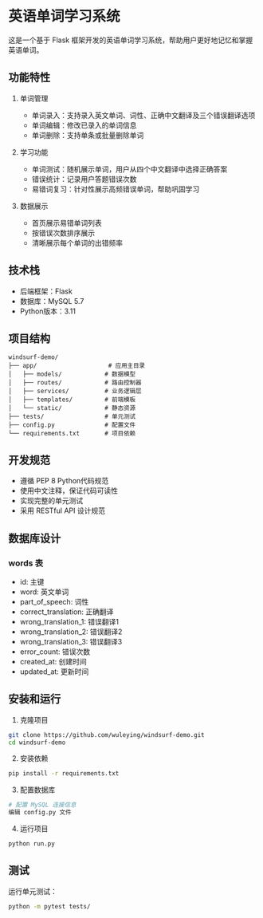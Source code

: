 # 英语单词学习系统

这是一个基于 Flask 框架开发的英语单词学习系统，帮助用户更好地记忆和掌握英语单词。

## 功能特性

1. 单词管理
   - 单词录入：支持录入英文单词、词性、正确中文翻译及三个错误翻译选项
   - 单词编辑：修改已录入的单词信息
   - 单词删除：支持单条或批量删除单词

2. 学习功能
   - 单词测试：随机展示单词，用户从四个中文翻译中选择正确答案
   - 错误统计：记录用户答题错误次数
   - 易错词复习：针对性展示高频错误单词，帮助巩固学习

3. 数据展示
   - 首页展示易错单词列表
   - 按错误次数排序展示
   - 清晰展示每个单词的出错频率

## 技术栈

- 后端框架：Flask
- 数据库：MySQL 5.7
- Python版本：3.11

## 项目结构

```
windsurf-demo/
├── app/                    # 应用主目录
│   ├── models/            # 数据模型
│   ├── routes/            # 路由控制器
│   ├── services/          # 业务逻辑层
│   ├── templates/         # 前端模板
│   └── static/            # 静态资源
├── tests/                 # 单元测试
├── config.py              # 配置文件
└── requirements.txt       # 项目依赖
```

## 开发规范

- 遵循 PEP 8 Python代码规范
- 使用中文注释，保证代码可读性
- 实现完整的单元测试
- 采用 RESTful API 设计规范

## 数据库设计

### words 表
- id: 主键
- word: 英文单词
- part_of_speech: 词性
- correct_translation: 正确翻译
- wrong_translation_1: 错误翻译1
- wrong_translation_2: 错误翻译2
- wrong_translation_3: 错误翻译3
- error_count: 错误次数
- created_at: 创建时间
- updated_at: 更新时间

## 安装和运行

1. 克隆项目
```bash
git clone https://github.com/wuleying/windsurf-demo.git
cd windsurf-demo
```

2. 安装依赖
```bash
pip install -r requirements.txt
```

3. 配置数据库
```bash
# 配置 MySQL 连接信息
编辑 config.py 文件
```

4. 运行项目
```bash
python run.py
```

## 测试

运行单元测试：
```bash
python -m pytest tests/
``` 
